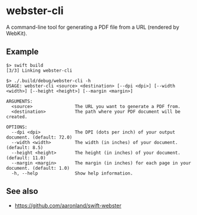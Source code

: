 # webster-cli

A command-line tool for generating a PDF file from a URL (rendered by WebKit).

## Example

```
$> swift build
[3/3] Linking webster-cli

$> ./.build/debug/webster-cli -h
USAGE: webster-cli <source> <destination> [--dpi <dpi>] [--width <width>] [--height <height>] [--margin <margin>]

ARGUMENTS:
  <source>                The URL you want to generate a PDF from. 
  <destination>           The path where your PDF document will be created. 

OPTIONS:
  --dpi <dpi>             The DPI (dots per inch) of your output document. (default: 72.0)
  --width <width>         The width (in inches) of your document. (default: 8.5)
  --height <height>       The height (in inches) of your document. (default: 11.0)
  --margin <margin>       The margin (in inches) for each page in your document. (default: 1.0)
  -h, --help              Show help information.
```  

## See also

* https://github.com/aaronland/swift-webster